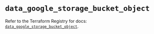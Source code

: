 # `data_google_storage_bucket_object`

Refer to the Terraform Registry for docs: [`data_google_storage_bucket_object`](https://registry.terraform.io/providers/hashicorp/google-beta/5.11.0/docs/data-sources/google_storage_bucket_object).
